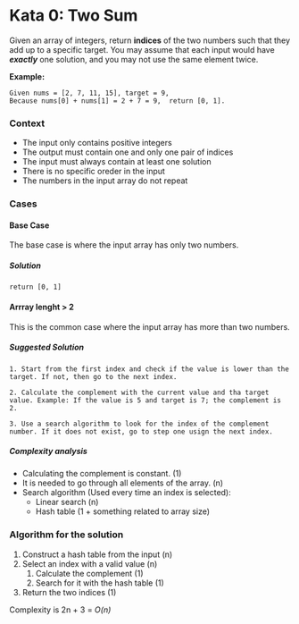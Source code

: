 # Kata 0: Two Sum

Given an array of integers, return **indices** of the two numbers such that they add up to a specific target. You may assume that each input would have ***exactly*** one solution, and you may not use the same element twice.

**Example:**
```
Given nums = [2, 7, 11, 15], target = 9,    
Because nums[0] + nums[1] = 2 + 7 = 9,  return [0, 1].
```

### Context
* The input only contains positive integers
* The output must contain one and only one pair of indices
* The input must always contain at least one solution
* There is no specific oreder in the input
* The numbers in the input array do not repeat

### Cases
#### Base Case
The base case is where the input array has only two numbers. 
##### Solution
```
return [0, 1]
```
#### Arrray lenght > 2
This is the common case where the input array has more than two numbers.
##### Suggested Solution
```
1. Start from the first index and check if the value is lower than the target. If not, then go to the next index.

2. Calculate the complement with the current value and tha target value. Example: If the value is 5 and target is 7; the complement is 2.

3. Use a search algorithm to look for the index of the complement number. If it does not exist, go to step one usign the next index.
```
##### Complexity analysis
* Calculating the complement is constant.                 (1)
* It is needed to go through all elements of the array.   (n)
* Search algorithm (Used every time an index is selected):
  * Linear search   (n)
  * Hash table      (1 + something related to array size)

### Algorithm for the solution
1. Construct a hash table from the input    (n)
1. Select an index with a valid value       (n)
   1. Calculate the complement              (1)
   1. Search for it with the hash table     (1)
1. Return the two indices                   (1)

Complexity is 2n + 3 = *O(n)*


